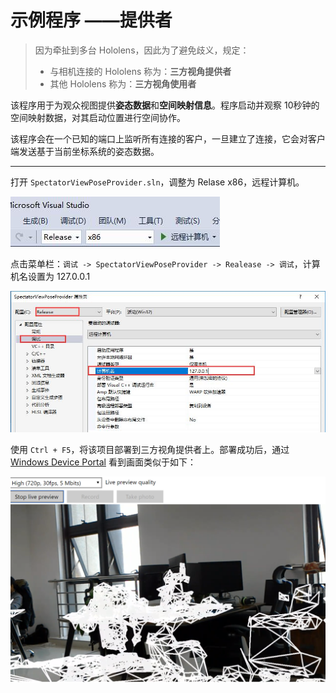 # 示例程序 ——提供者

> 因为牵扯到多台 Hololens，因此为了避免歧义，规定：
>
> - 与相机连接的 Hololens 称为：**三方视角提供者**
> - 其他 Hololens 称为：**三方视角使用者**

该程序用于为观众视图提供**姿态数据**和**空间映射信息**。程序启动并观察 10秒钟的空间映射数据，对其启动位置进行空间协作。

该程序会在一个已知的端口上监听所有连接的客户，一旦建立了连接，它会对客户端发送基于当前坐标系统的姿态数据。

---

打开 `SpectatorViewPoseProvider.sln`，调整为 Relase x86，远程计算机。

![](../DocumentationImages/20181125133905.jpg)

点击菜单栏：`调试 -> SpectatorViewPoseProvider -> Realease -> 调试`，计算机名设置为 127.0.0.1

![](../DocumentationImages/20181125134009.jpg)

使用 `Ctrl + F5`，将该项目部署到三方视角提供者上。部署成功后，通过 [Windows Device Portal](https://docs.microsoft.com/zh-cn/windows/mixed-reality/using-the-windows-device-portal) 看到画面类似于如下：

![](../DocumentationImages/SpectatorViewPoseProvider.png)